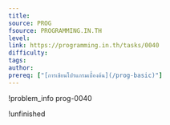 ```yaml
---
title: 
source: PROG
fsource: PROGRAMMING.IN.TH
level:
link: https://programming.in.th/tasks/0040
difficulty: 
tags: 
author: 
prereq: ["[การเขียนโปรแกรมเบื้องต้น](/prog-basic)"]
---
```


!problem_info prog-0040

!unfinished
